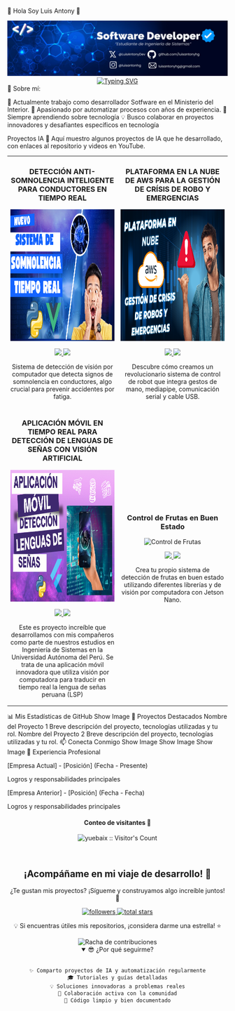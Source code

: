 👋 Hola Soy Luis Antony 🚀
<div align="center">
  <img src="./mibanner.jpeg" alt="vacio">
</div>
<div align="center">
  <a href="https://git.io/typing-svg">
    <img src="https://readme-typing-svg.demolab.com?font=Fira+Code&weight=600&size=28&duration=4000&pause=1000&color=36BCF7&center=true&vCenter=true&width=600&lines=Desarrollador+de+Software;Apasionado+por+la+Tecnolog%C3%ADa;Creando+Soluciones+Innovadoras;Siempre+Aprendiendo" alt="Typing SVG" />
  </a>
</div>
🚀 Sobre mí:

💼 Actualmente trabajo como desarrollador Sotfware en el Ministerio del Interior.
🌱 Apasionado por automatizar procesos con años de experiencia.
👯 Siempre aprendiendo sobre tecnología
💡 Busco colaborar en proyectos innovadores y desafiantes específicos en tecnología

Proyectos IA 🤖
Aquí muestro algunos proyectos de IA que he desarrollado, con enlaces al repositorio y videos en YouTube.
<table>
<tr>
    <td width="50%">
        <h3 align="center">DETECCIÓN ANTI-SOMNOLENCIA INTELIGENTE PARA CONDUCTORES EN TIEMPO REAL</h3>
        <div align="center">
            <img src="./deteccion.png" alt="Tienda Inteligente" width="400px" height="300px">
            <p>
                <a href="https://github.com/tu-usuario/tienda-inteligente">
                    <img src="https://img.shields.io/badge/Código-181717?style=for-the-badge&logo=github&logoColor=white">
                </a>
                <a href="https://www.youtube.com/watch?v=1HtlpeSlg-E" target="_blank" rel="noopener noreferrer">
                    <img src="https://img.shields.io/badge/YouTube-FF0000?style=for-the-badge&logo=youtube&logoColor=white">
                </a>
            </p>
            <p>Sistema de detección de visión por computador que detecta signos de somnolencia en conductores, algo crucial para prevenir accidentes por fatiga.</p>
        </div>
    </td>
    <td width="50%">
        <h3 align="center">PLATAFORMA EN LA NUBE DE AWS PARA LA GESTIÓN DE CRÍSIS DE ROBO Y EMERGENCIAS</h3>
        <div align="center">
            <img src="./sistema_aws.png" alt="Control de Robot" width="400px" height="300px">
            <p>
                <a href="https://github.com/tu-usuario/control-robot">
                    <img src="https://img.shields.io/badge/Código-181717?style=for-the-badge&logo=github&logoColor=white">
                </a>
                <a href="https://www.youtube.com/watch?v=EyOO3mcyGxk&t=40s" target="_blank" rel="noopener noreferrer">
                    <img src="https://img.shields.io/badge/YouTube-FF0000?style=for-the-badge&logo=youtube&logoColor=white">
                </a>
            </p>
            <p>Descubre cómo creamos un revolucionario sistema de control de robot que integra gestos de mano, mediapipe, comunicación serial y cable USB.</p>
        </div>
    </td>
</tr>
<tr>
    <td width="50%">
        <h3 align="center">APLICACIÓN MÓVIL EN TIEMPO REAL PARA DETECCIÓN DE LENGUAS DE SEÑAS CON VISIÓN ARTIFICIAL</h3>
        <div align="center">
            <img src="./deteccionsenas.png" alt="Reconocimiento Facial" width="400px" height="300px">
            <p>
                <a href="https://github.com/tu-usuario/reconocimiento-facial">
                    <img src="https://img.shields.io/badge/Código-181717?style=for-the-badge&logo=github&logoColor=white">
                </a>
                <a href="https://www.youtube.com/watch?v=flByOuwAKcc" target="_blank" rel="noopener noreferrer">
                    <img src="https://img.shields.io/badge/YouTube-FF0000?style=for-the-badge&logo=youtube&logoColor=white">
                </a>
            </p>
            <p> Este es proyecto increíble que desarrollamos con mis compañeros como parte de nuestros estudios en Ingeniería de Sistemas en la Universidad Autónoma del Perú. Se trata de una aplicación móvil innovadora que utiliza visión por computadora para traducir en tiempo real la lengua de señas peruana (LSP)</p>
        </div>
    </td>
    <td width="50%">
        <h3 align="center">Control de Frutas en Buen Estado</h3>
        <div align="center">
            <img src="/api/placeholder/400/320" alt="Control de Frutas" width="400px" height="300px">
            <p>
                <a href="https://github.com/tu-usuario/control-frutas">
                    <img src="https://img.shields.io/badge/Código-181717?style=for-the-badge&logo=github&logoColor=white">
                </a>
                <a href="https://youtube.com/tu-video">
                    <img src="https://img.shields.io/badge/YouTube-FF0000?style=for-the-badge&logo=youtube&logoColor=white">
                </a>
            </p>
            <p>Crea tu propio sistema de detección de frutas en buen estado utilizando diferentes librerías y de visión por computadora con Jetson Nano.</p>
        </div>
    </td>
</tr>
</table>
📊 Mis Estadísticas de GitHub
Show Image
🌟 Proyectos Destacados
Nombre del Proyecto 1
Breve descripción del proyecto, tecnologías utilizadas y tu rol.
Nombre del Proyecto 2
Breve descripción del proyecto, tecnologías utilizadas y tu rol.
📫 Conecta Conmigo
Show Image
Show Image
Show Image
💼 Experiencia Profesional

[Empresa Actual] - [Posición] (Fecha - Presente)

Logros y responsabilidades principales


[Empresa Anterior] - [Posición] (Fecha - Fecha)

Logros y responsabilidades principales


<h4 align="center">Conteo de visitantes 👀</h4>
<p align="center"><img src="https://profile-counter.glitch.me/{luisantonyhg}/count.svg" alt="yuebaix :: Visitor's Count" /></p>
<br/>


<div align="center">
  <h2>¡Acompáñame en mi viaje de desarrollo! 🚀</h2>
  <p>¿Te gustan mis proyectos? ¡Sígueme y construyamos algo increíble juntos! 👋</p>
  
  <a href="https://github.com/luisantonyhg?tab=followers">
    <img alt="followers" title="Sígueme en Github" src="https://custom-icon-badges.demolab.com/github/followers/luisantonyhg?color=236ad3&labelColor=1155ba&style=for-the-badge&logo=person-add&label=Follow&logoColor=white"/>
  </a>
  <a href="https://github.com/luisantonyhg?tab=repositories&sort=stargazers">
    <img alt="total stars" title="Total de estrellas en GitHub" src="https://custom-icon-badges.demolab.com/github/stars/luisantonyhg?color=55960c&style=for-the-badge&labelColor=488207&logo=star"/>
  </a>
  
  <p>💡 Si encuentras útiles mis repositorios, ¡considera darme una estrella! ⭐️</p>
  
  <img src="https://github-readme-streak-stats.herokuapp.com/?user=luisantonyhg&theme=radical&hide_border=true" alt="Racha de contribuciones"/>
  
  <details open>
    <summary>😎 ¿Por qué seguirme?</summary>
    <br>
    
    ✨ Comparto proyectos de IA y automatización regularmente
    🎓 Tutoriales y guías detalladas
    💡 Soluciones innovadoras a problemas reales
    🤝 Colaboración activa con la comunidad
    🚀 Código limpio y bien documentado
  </details>
</div>

